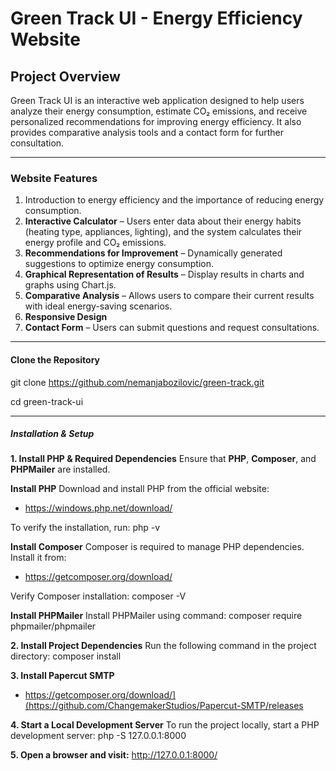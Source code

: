 # Green Track UI - Energy Efficiency Website

## Project Overview
Green Track UI is an interactive web application designed to help users analyze their energy consumption, estimate CO₂ emissions, and receive personalized recommendations for improving energy efficiency. 
It also provides comparative analysis tools and a contact form for further consultation.

---

### **Website Features**
1. Introduction to energy efficiency and the importance of reducing energy consumption.
2. **Interactive Calculator** – Users enter data about their energy habits (heating type, appliances, lighting), and the system calculates their energy profile and CO₂ emissions.
3. **Recommendations for Improvement** – Dynamically generated suggestions to optimize energy consumption.
4. **Graphical Representation of Results** – Display results in charts and graphs using Chart.js.
5. **Comparative Analysis** – Allows users to compare their current results with ideal energy-saving scenarios.
6. **Responsive Design**
7. **Contact Form** – Users can submit questions and request consultations.

---

#### **Clone the Repository**
git clone https://github.com/nemanjabozilovic/green-track.git

cd green-track-ui

---

##### **Installation & Setup**

**1. Install PHP & Required Dependencies**
Ensure that **PHP**, **Composer**, and **PHPMailer** are installed.

**Install PHP**
Download and install PHP from the official website:
- https://windows.php.net/download/

To verify the installation, run:
php -v

**Install Composer**
Composer is required to manage PHP dependencies. Install it from:
- https://getcomposer.org/download/

Verify Composer installation:
composer -V

**Install PHPMailer**
Install PHPMailer using command: composer require phpmailer/phpmailer

**2. Install Project Dependencies**
Run the following command in the project directory: composer install

**3. Install Papercut SMTP**
- https://getcomposer.org/download/](https://github.com/ChangemakerStudios/Papercut-SMTP/releases

**4. Start a Local Development Server**
To run the project locally, start a PHP development server:
php -S 127.0.0.1:8000

**5. Open a browser and visit:**
http://127.0.0.1:8000/

